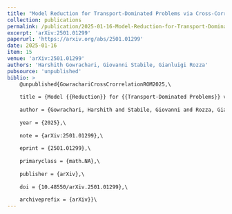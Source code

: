 ```yaml
---
title: "Model Reduction for Transport-Dominated Problems via Cross-Correlation Based Snapshot Registration"
collection: publications
permalink: /publication/2025-01-16-Model-Reduction-for-Transport-Dominated-Problems-via-Cross-Correlation-Based-Snapshot-Registration
excerpt: 'arXiv:2501.01299'
paperurl: 'https://arxiv.org/abs/2501.01299'
date: 2025-01-16
item: 15
venue: 'arXiv:2501.01299'
authors: 'Harshith Gowrachari, Giovanni Stabile, Gianluigi Rozza'
pubsource: 'unpublished'
biblio: >
    @unpublished{GowrachariCrossCrorrelationROM2025,\
    
    title = {Model {{Reduction}} for {{Transport-Dominated Problems}} via {{Cross-Correlation Based Snapshot Registration}}},\
    
    author = {Gowrachari, Harshith and Stabile, Giovanni and Rozza, Gianluigi},\
    
    year = {2025},\
    
    note = {arXiv:2501.01299},\
    
    eprint = {2501.01299},\
    
    primaryclass = {math.NA},\
    
    publisher = {arXiv},\
    
    doi = {10.48550/arXiv.2501.01299},\
    
    archiveprefix = {arXiv}}\
---
```

